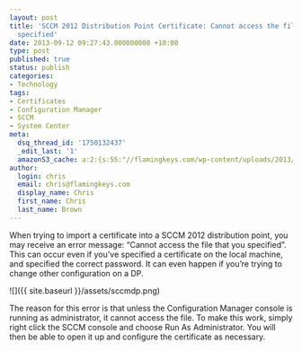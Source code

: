 ```yaml
---
layout: post
title: 'SCCM 2012 Distribution Point Certificate: Cannot access the file that you
  specified'
date: 2013-09-12 09:27:43.000000000 +10:00
type: post
published: true
status: publish
categories:
- Technology
tags:
- Certificates
- Configuration Manager
- SCCM
- System Center
meta:
  dsq_thread_id: '1750132437'
  _edit_last: '1'
  amazonS3_cache: a:2:{s:55:"//flamingkeys.com/wp-content/uploads/2013/09/sccmdp.png";i:401;s:63:"//flamingkeys.com/wp-content/uploads/2013/09/sccmdp-300x112.png";i:401;}
author:
  login: chris
  email: chris@flamingkeys.com
  display_name: Chris
  first_name: Chris
  last_name: Brown
---
```

When trying to import a certificate into a SCCM 2012 distribution point, you may receive an error message: “Cannot access the file that you specified”. This can occur even if you’ve specified a certificate on the local machine, and specified the correct password. It can even happen if you’re trying to change other configuration on a DP.

![]({{ site.baseurl }}/assets/sccmdp.png)

The reason for this error is that unless the Configuration Manager console is running as administrator, it cannot access the file. To make this work, simply right click the SCCM console and choose Run As Administrator. You will then be able to open it up and configure the certificate as necessary.
